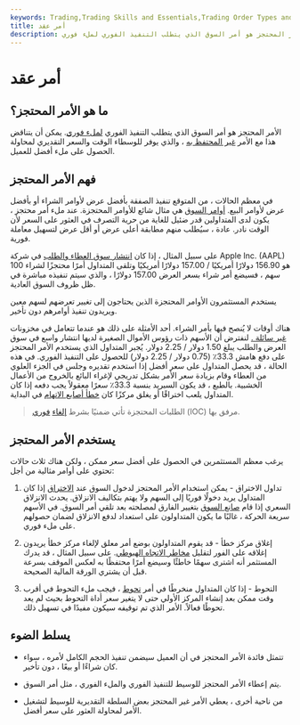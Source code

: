 ```yaml
---
keywords: Trading,Trading Skills and Essentials,Trading Order Types and Processes,Trading Skills,Trading Orders
title: أمر عقد
description: الأمر المحتجز هو أمر السوق الذي يتطلب التنفيذ الفوري لملء فوري.
---
```


# أمر عقد
## ما هو الأمر المحتجز؟

الأمر المحتجز هو أمر السوق الذي يتطلب التنفيذ الفوري [لملء فوري](/fill). يمكن أن يتناقض هذا مع الأمر [غير المحتفظ به](/notheldorder) ، والذي يوفر للوسطاء الوقت والسعر التقديري لمحاولة الحصول على ملء أفضل للعميل.

## فهم الأمر المحتجز

في معظم الحالات ، من المتوقع تنفيذ الصفقة بأفضل عرض لأوامر الشراء أو بأفضل عرض لأوامر البيع. [أوامر السوق](/marketorder) هي مثال شائع للأوامر المحتجزة. عند ملء أمر محتجز ، يكون لدى المتداولين قدر ضئيل للغاية من حرية التصرف في العثور على السعر لأن الوقت نادر. عادة ، سيُطلب منهم مطابقة أعلى عرض أو أقل عرض لتسهيل معاملة فورية.

على سبيل المثال ، إذا كان [انتشار سوق العطاء والطلب](/bid-askspread) في شركة Apple Inc. (AAPL) هو 156.90 دولارًا أمريكيًا / 157.00 دولارًا أمريكيًا وتلقى المتداول أمرًا محتجزًا لشراء 100 سهم ، فسيضع أمر شراء بسعر العرض 157.00 دولارًا ، والذي سيتم تنفيذه مباشرة في ظل ظروف السوق العادية.

يستخدم المستثمرون الأوامر المحتجزة الذين يحتاجون إلى تغيير تعرضهم لسهم معين ويريدون تنفيذ أوامرهم دون تأخير.

هناك أوقات لا يُنصح فيها بأمر الشراء. أحد الأمثلة على ذلك هو عندما تتعامل في مخزونات [غير سائلة .](/illiquid) لنفترض أن الأسهم ذات رؤوس الأموال الصغيرة لديها انتشار واسع في سوق العرض والطلب يبلغ 1.50 دولار / 2.25 دولار. يُجبر المتداول الذي يستخدم الأمر المحتجز على دفع هامش 33.3٪ (0.75 دولار / 2.25 دولار) للحصول على التنفيذ الفوري. في هذه الحالة ، قد يحصل المتداول على سعر أفضل إذا استخدم تقديره وجلس في الجزء العلوي من العطاء وقام بزيادة سعر الأمر بشكل تدريجي لإغراء البائع بالخروج من الأعمال الخشبية. بالطبع ، قد يكون السبريد بنسبة 33.3٪ سعرًا معقولاً يجب دفعه إذا كان المتداول يلعب اختراقًا أو يغلق مركزًا كان [خطأ أصابع الاتهام](/fat-finger-error) في البداية.

> الطلبات المحتجزة تأتي ضمنيًا بشرط [إلغاء](/immediateorcancel) [فوري](/immediateorcancel) (IOC) مرفق بها.

>

## يستخدم الأمر المحتجز

يرغب معظم المستثمرين في الحصول على أفضل سعر ممكن ، ولكن هناك ثلاث حالات تحتوي على أوامر مثالية من أجل:

1. تداول الاختراق - يمكن استخدام الأمر المحتجز لدخول السوق عند [الاختراق](/breakout) إذا كان المتداول يريد دخولًا فوريًا إلى السهم ولا يهتم بتكاليف الانزلاق. يحدث الانزلاق السعري إذا قام [صانع السوق](/marketmaker) بتغيير الفارق لمصلحته بعد تلقي أمر السوق. في الأسهم سريعة الحركة ، غالبًا ما يكون المتداولون على استعداد لدفع الانزلاق لضمان حصولهم على ملء فوري.

1. إغلاق مركز خطأ - قد يقوم المتداولون بوضع أمر معلق لإلغاء مركز خطأ يريدون إغلاقه على الفور لتقليل [مخاطر الاتجاه الهبوطي](/downsiderisk). على سبيل المثال ، قد يدرك المستثمر أنه اشترى سهمًا خاطئًا وسيضع أمرًا محتفظًا به لعكس الموقف بسرعة قبل أن يشتري الورقة المالية الصحيحة.

1. التحوط - إذا كان المتداول منخرطًا في أمر [تحوط](/hedge) ، فيجب ملء التحوط في أقرب وقت ممكن بعد إنشاء المركز الأولي حتى لا يتغير سعر أداة التحوط بحيث لم يعد تحوطًا فعالاً. الأمر الذي تم توقيفه سيكون مفيدًا في تسهيل ذلك.

## يسلط الضوء

- تتمثل فائدة الأمر المحتجز في أن العميل سيضمن تنفيذ الحجم الكامل لأمره ، سواء كان شراءًا أو بيعًا ، دون تأخير.

- يتم إعطاء الأمر المحتجز للوسيط للتنفيذ الفوري والملء الفوري ، مثل أمر السوق.

- من ناحية أخرى ، يعطي الأمر غير المحتجز بعض السلطة التقديرية للوسيط لتشغيل الأمر لمحاولة العثور على سعر أفضل.

